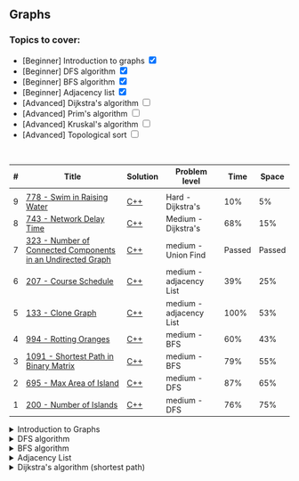 ## Graphs 

### Topics to cover:
- [Beginner] Introduction to graphs <input type="checkbox" checked></button>
- [Beginner] DFS algorithm <input type="checkbox" checked></button>
- [Beginner] BFS algorithm <input type="checkbox" checked></button>
- [Beginner] Adjacency list <input type="checkbox" checked></button>
- [Advanced] Dijkstra's algorithm <input type="checkbox"></button>
- [Advanced] Prim's algorithm <input type="checkbox"></button>
- [Advanced] Kruskal's algorithm <input type="checkbox"></button>
- [Advanced] Topological sort <input type="checkbox"></button>

<br>

| # | Title | Solution | Problem level | Time | Space |
|---| ----- | -------- | ------------- | ---- | ----- |
|  |  |  |  |  |  |
| 9 | [778 - Swim in Raising Water](https://leetcode.com/problems/swim-in-rising-water/description/) | [C++](https://github.com/Akadil/leetcode/blob/main/graphs/778_swimInRaisingWater.cpp) | Hard - Dijkstra's | 10% | 5% |
| 8 | [743 - Network Delay Time](https://leetcode.com/problems/network-delay-time/description/) | [C++](https://github.com/Akadil/leetcode/blob/main/graphs/743_networkDelayTime.cpp) | Medium - Dijkstra's | 68% | 15% |
| 7 | [323 - Number of Connected Components in an Undirected Graph](https://leetcode.com/problems/number-of-connected-components-in-an-undirected-graph/description/) | [C++](https://github.com/Akadil/leetcode/blob/main/graphs/323_numberConnectedComponentsUndirectedGraph.cpp) | medium - Union Find | Passed | Passed |
| 6 | [207 - Course Schedule](https://leetcode.com/problems/course-schedule/description/) | [C++](https://github.com/Akadil/leetcode/blob/main/graphs/207_courseSchedule.cpp) | medium - adjacency List | 39% | 25% |
| 5 | [133 - Clone Graph](https://leetcode.com/problems/clone-graph/description/) | [C++](https://github.com/Akadil/leetcode/blob/main/graphs/133_cloneGraph.cpp) | medium - adjacency List | 100% | 53% |
| 4 | [994 - Rotting Oranges](https://leetcode.com/problems/rotting-oranges/description/) | [C++](https://github.com/Akadil/leetcode/blob/main/graphs/994_rottingOranges.cpp) | medium - BFS | 60% | 43% |
| 3 | [1091 - Shortest Path in Binary Matrix](https://leetcode.com/problems/shortest-path-in-binary-matrix/description/) | [C++](https://github.com/Akadil/leetcode/blob/main/graphs/1091_shortestPathInMatrix.cpp) | medium - BFS | 79% | 55% |
| 2 | [695 - Max Area of Island](https://leetcode.com/problems/max-area-of-island/) | [C++](https://github.com/Akadil/leetcode/blob/main/graphs/695_maxAreaOfIsland.cpp) | medium - DFS | 87% | 65% |
| 1 | [200 - Number of Islands](https://leetcode.com/problems/number-of-islands/description/) | [C++](https://github.com/Akadil/leetcode/blob/main/graphs/200_numberOfIslands.cpp) | medium - DFS | 76% | 75% |


<!-------------- Introduction to Graphs ------------->
<details>
<summary>Introduction to Graphs</summary>

---
It seems like the graphs should be represented as tree nodes, but in the problems, it is represented as an integer to represent several nodes and a matrix to represent edges. 

---
</details>

<!-------------- DFS algorithm ---------------------->
<details>
<summary>DFS algorithm</summary>

---
The main idea is to make a recursion. I use it when I need to check every solution. Recursion, where each function runs the recursion for each possible way

---
</details>

<!-------------- BFS algorithm ---------------------->
<details>
<summary>BFS algorithm</summary>

---
Mainly used for shortest path. The idea is that we make one step, and then store all the next steps inside of something (usually a deque). Then we take a step from a deque and repeat

```c++
    int bfs(vector<vector<int>>& grid) {
        int ROWS = grid.size(), COLS = grid[0].size();
        vector<vector<int>> visit(4, vector<int>(4));
        queue<pair<int, int>> queue;
        queue.push(pair<int, int>(0, 0));
        visit[0][0] = 1;

        int length = 0;
        while (queue.size()) {
            int queueLength = queue.size();
            for (int i = 0; i < queueLength; i++) {
                pair<int, int> curPair = queue.front();
                queue.pop();
                int r = curPair.first, c = curPair.second;
                if (r == ROWS - 1 && c == COLS - 1) {
                    return length;
                }

                // We can directly build the four neighbors
                int neighbors[4][2] = {{r, c + 1}, {r, c - 1}, {r + 1, c}, {r - 1, c}};
                for (int j = 0; j < 4; j++) {
                    int newR = neighbors[j][0], newC = neighbors[j][1];
                    if (min(newR, newC) < 0 || newR == ROWS || newC == COLS
                        || visit[newR][newC] || grid[newR][newC]) {
                        continue;
                    }
                    queue.push(pair<int, int>(newR, newC));
                    visit[newR][newC] = 1;
                }
            }
            length++;
        }
    }
```

---
</details>

<!-------------- Adjacency List ---------------------->
<details>
<summary>Adjacency List</summary>

---
<p>
    Works with directed graphs and easiest way of storing the graph. Also it is a first structure to store several directed edges. 
</p>

---
</details>


<!-------------- Dijkstra's algorithm ---------------------->
<details>
<summary>Dijkstra's algorithm (shortest path)</summary>

---
We use this algorithm to find the shortest path. Usually we use BFS algorithm, but what if the weight of edges is not equal? This is when Dijkstra's algrotihm come in hand

<img src="./static/image.png">

* <b>Question:</b> starting from A, find the length of the shortest path to every other node 
* <b>Solution:</b> Our goal is to start from A and add to minHeap all neighbors of A. Then by popping the min Node from minHeap, we firstly add the node to our table, and secondly add all its neighbors to minHeap again. Then repeat the operation 
* <b>Time complexity: E * logV</b>, where E is number of edges as we have to add go through each node, then logV as we have to pop the min Node from minHeap in each operation
* <b>When to use: </b> Shortest path with some edges. I use this

#### Code implementation
```c++
#include <vector>
#include <unordered_map>
#include <utility>
#include <queue>

using std::vector;
using std::unordered_map;
using std::pair;
using std::make_pair;
using std::priority_queue;
using std::greater;

/**
 * vector<vector<int>> is matrix of [N][3]
*/
unordered_map<int, int> shortestPath(vector<vector<int>>& edges, int n, int src) {
    
    // Set up the proper format (adjacency list). node -> neigbours[]
    unordered_map<int, vector<pair<int, int>>> adj;
    for (int i = 1; i < n + 1; i++) {
        adj[i] = vector<pair<int, int>>();
    }
    for (vector<int> edge : edges) {
        // s = src, d = dst, w = weight
        int s = edge[0], d = edge[1], w = edge[2];
        adj[s].push_back(make_pair(d, w));
    }

    unordered_map<int, int> shortest;
    priority_queue<pair<int,int>, vector<pair<int,int>>, greater<pair<int, int>>> minHeap; 
    minHeap.push({0, src});
    while (!minHeap.empty()) {
        pair<int, int> p = minHeap.top();
        minHeap.pop();
        int w1 = p.first, n1 = p.second;

        if (shortest.count(n1) > 0) {
            continue;
        }
        shortest[n1] = w1;
        for (pair<int, int> p : adj[n1]) {
            int n2 = p.first, w2 = p.second;
            if (shortest.count(n2) == 0) {
                minHeap.push({w1 + w2, n2});
            }
        }
    }
    return shortest;
}
```

</details>